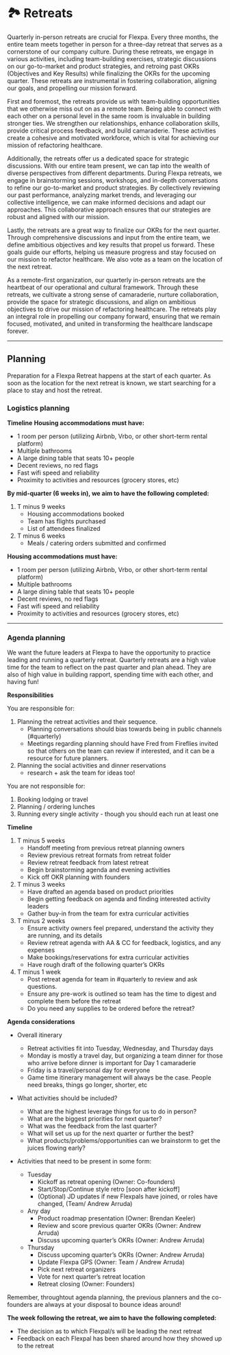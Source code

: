 # 🏞️ Retreats

Quarterly in-person retreats are crucial for Flexpa. Every three months, the entire team meets together in person for a three-day retreat that serves as a cornerstone of our company culture. During these retreats, we engage in various activities, including team-building exercises, strategic discussions on our go-to-market and product strategies, and retroing past OKRs (Objectives and Key Results) while finalizing the OKRs for the upcoming quarter. These retreats are instrumental in fostering collaboration, aligning our goals, and propelling our mission forward.


First and foremost, the retreats provide us with team-building opportunities that we otherwise miss out on as a remote team. Being able to connect with each other on a personal level in the same room is invaluable in building stronger ties. We strengthen our relationships, enhance collaboration skills, provide critical process feedback, and build camaraderie. These activities create a cohesive and motivated workforce, which is vital for achieving our mission of refactoring healthcare.

Additionally, the retreats offer us a dedicated space for strategic discussions. With our entire team present, we can tap into the wealth of diverse perspectives from different departments. During Flexpa retreats, we engage in brainstorming sessions, workshops, and in-depth conversations to refine our go-to-market and product strategies. By collectively reviewing our past performance, analyzing market trends, and leveraging our collective intelligence, we can make informed decisions and adapt our approaches. This collaborative approach ensures that our strategies are robust and aligned with our mission.

Lastly, the retreats are a great way to finalize our OKRs for the next quarter. Through comprehensive discussions and input from the entire team, we define ambitious objectives and key results that propel us forward. These goals guide our efforts, helping us measure progress and stay focused on our mission to refactor healthcare. We also vote as a team on the location of the next retreat.

As a remote-first organization, our quarterly in-person retreats are the heartbeat of our operational and cultural framework. Through these retreats, we cultivate a strong sense of camaraderie, nurture collaboration, provide the space for strategic discussions, and align on ambitious objectives to drive our mission of refactoring healthcare. The retreats play an integral role in propelling our company forward, ensuring that we remain focused, motivated, and united in transforming the healthcare landscape forever.

---

## Planning 

Preparation for a Flexpa Retreat happens at the start of each quarter. As soon as the location for the next retreat is known, we start searching for a place to stay and host the retreat. 

### Logistics planning 

**Timeline**
**Housing accommodations must have:**

* 1 room per person (utilizing Airbnb, Vrbo, or other short-term rental platform) 
* Multiple bathrooms 
* A large dining table that seats 10+ people 
* Decent reviews, no red flags 
* Fast wifi speed and reliability 
* Proximity to activities and resources (grocery stores, etc) 

**By mid-quarter (6 weeks in), we aim to have the following completed:** 

1. T minus 9 weeks
    - Housing accommodations booked
    - Team has flights purchased
    - List of attendees finalized
1. T minus 6 weeks
    - Meals / catering orders submitted and confirmed

**Housing accommodations must have:**

* 1 room per person (utilizing Airbnb, Vrbo, or other short-term rental platform) 
* Multiple bathrooms 
* A large dining table that seats 10+ people 
* Decent reviews, no red flags 
* Fast wifi speed and reliability 
* Proximity to activities and resources (grocery stores, etc) 

---

### Agenda planning
We want the future leaders at Flexpa to have the opportunity to practice leading and running a quarterly retreat. Quarterly retreats are a high value time for the team to reflect on the past quarter and plan ahead. They are also of high value in building rapport, spending time with each other, and having fun! 

**Responsibilities**

You are responsible for:

1. Planning the retreat activities and their sequence. 
   * Planning conversations should bias towards being in public channels (#quarterly) 
   * Meetings regarding planning should have Fred from Fireflies invited so that others on the team can review if interested, and it can be a resource for future planners.
2. Planning the social activities and dinner reservations
   * research + ask the team for ideas too!

You are not responsible for:

1. Booking lodging or travel
2. Planning / ordering lunches 
3. Running every single activity - though you should each run at least one

**Timeline**

1. T minus 5 weeks
    - Handoff meeting from previous retreat planning owners
    - Review previous retreat formats from retreat folder
    - Review retreat feedback from latest retreat
    - Begin brainstorming agenda and evening activities
    - Kick off OKR planning with founders
1. T minus 3 weeks
    - Have drafted an agenda based on product priorities
    - Begin getting feedback on agenda and finding interested activity leaders
    - Gather buy-in from the team for extra curricular activities
1. T minus 2 weeks
    - Ensure activity owners feel prepared, understand the activity they are running, and its details
    - Review retreat agenda with AA & CC for feedback, logistics, and any expenses 
    - Make bookings/reservations for extra curricular activities
    - Have rough draft of the following quarter’s OKRs
1. T minus 1 week
    - Post retreat agenda for team in #quarterly to review and ask questions. 
    - Ensure any pre-work is outlined so team has the time to digest and complete them before the retreat 
    - Do you need any supplies to be ordered before the retreat? 

**Agenda considerations**

* Overall itinerary
    * Retreat activities fit into Tuesday, Wednesday, and Thursday days
    * Monday is mostly a travel day, but organizing a team dinner for those who arrive before dinner is important for Day 1 camaraderie
    * Friday is a travel/personal day for everyone
    * Game time itinerary management will always be the case. People need breaks, things go longer, shorter, etc

* What activities should be included?
    * What are the highest leverage things for us to do in person?
    * What are the biggest priorities for next quarter?
    * What was the feedback from the last quarter? 
    * What will set us up for the next quarter or further the best?
    * What products/problems/opportunities can we brainstorm to get the juices flowing early?

* Activities that need to be present in some form:
    * Tuesday
       - Kickoff as retreat opening (Owner: Co-founders)
       - Start/Stop/Continue style retro [soon after kickoff]
      - (Optional) JD updates if new Flexpals have joined, or roles have changed,  (Team/ Andrew Arruda)
    * Any day
       - Product roadmap presentation (Owner: Brendan Keeler)
       - Review and score previous quarter OKRs (Owner: Andrew Arruda)
       - Discuss upcoming quarter’s OKRs (Owner: Andrew Arruda)
    * Thursday
       - Discuss upcoming quarter’s OKRs (Owner: Andrew Arruda)
       - Update Flexpa GPS (Owner: Team / Andrew Arruda)
       - Pick next retreat organizers
       - Vote for next quarter’s retreat location
       - Retreat closing (Owner: Founders)

Remember, throughtout agenda planning, the previous planners and the co-founders are always at your disposal to bounce ideas around!

**The week following the retreat, we aim to have the following completed:**
* The decision as to which Flexpal/s will be leading the next retreat
* Feedback on each Flexpal has been shared around how they showed up to the retreat
